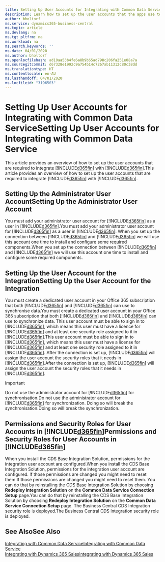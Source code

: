```yaml
---
title: Setting Up User Accounts for Integrating with Common Data Service | Microsoft Docs
description: Learn how to set up the user accounts that the apps use to exchange data, and that people use to access and synchronise data in the apps.
author: bholtorf
ms.service: dynamics365-business-central
ms.topic: article
ms.devlang: na
ms.tgt_pltfrm: na
ms.workload: na
ms.search.keywords: ''
ms.date: 04/01/2020
ms.author: bholtorf
ms.openlocfilehash: ad10aa53b4fe6a8b9b65ad798c206fa251e08a7a
ms.sourcegitcommit: d67328e1992c9a754b14c7267ab11312c80c38dd
ms.translationtype: HT
ms.contentlocale: en-AU
ms.lasthandoff: 04/01/2020
ms.locfileid: "3196503"
---
```

# <a name="setting-up-user-accounts-for-integrating-with-common-data-service"></a><span data-ttu-id="acd38-103">Setting Up User Accounts for Integrating with Common Data Service</span><span class="sxs-lookup"><span data-stu-id="acd38-103">Setting Up User Accounts for Integrating with Common Data Service</span></span>
<span data-ttu-id="acd38-104">This article provides an overview of how to set up the user accounts that are required to integrate [!INCLUDE[d365fin](includes/cds_long_md.md)] with [!INCLUDE[d365fin](includes/d365fin_md.md)].</span><span class="sxs-lookup"><span data-stu-id="acd38-104">This article provides an overview of how to set up the user accounts that are required to integrate [!INCLUDE[d365fin](includes/cds_long_md.md)] with [!INCLUDE[d365fin](includes/d365fin_md.md)].</span></span>  

## <a name="setting-up-the-administrator-user-account"></a><span data-ttu-id="acd38-105">Setting Up the Administrator User Account</span><span class="sxs-lookup"><span data-stu-id="acd38-105">Setting Up the Administrator User Account</span></span>
<span data-ttu-id="acd38-106">You must add your administrator user account for [!INCLUDE[d365fin](includes/d365fin_md.md)] as a user in [!INCLUDE[d365fin](includes/cds_long_md.md)].</span><span class="sxs-lookup"><span data-stu-id="acd38-106">You must add your administrator user account for [!INCLUDE[d365fin](includes/d365fin_md.md)] as a user in [!INCLUDE[d365fin](includes/cds_long_md.md)].</span></span> <span data-ttu-id="acd38-107">When you set up the connection between [!INCLUDE[d365fin](includes/d365fin_md.md)] and [!INCLUDE[d365fin](includes/cds_long_md.md)] we will use this account one time to install and configure some required components.</span><span class="sxs-lookup"><span data-stu-id="acd38-107">When you set up the connection between [!INCLUDE[d365fin](includes/d365fin_md.md)] and [!INCLUDE[d365fin](includes/cds_long_md.md)] we will use this account one time to install and configure some required components.</span></span> <!--Verify this-->

## <a name="setting-up-the-user-account-for-the-integration"></a><span data-ttu-id="acd38-108">Setting Up the User Account for the Integration</span><span class="sxs-lookup"><span data-stu-id="acd38-108">Setting Up the User Account for the Integration</span></span>
<span data-ttu-id="acd38-109">You must create a dedicated user account in your Office 365 subscription that both [!INCLUDE[d365fin](includes/d365fin_md.md)] and [!INCLUDE[d365fin](includes/cds_long_md.md)] can use to synchronise data.</span><span class="sxs-lookup"><span data-stu-id="acd38-109">You must create a dedicated user account in your Office 365 subscription that both [!INCLUDE[d365fin](includes/d365fin_md.md)] and [!INCLUDE[d365fin](includes/cds_long_md.md)] can use to synchronize data.</span></span> <span data-ttu-id="acd38-110">This user account must be able to sign in to [!INCLUDE[d365fin](includes/cds_long_md.md)], which means this user must have a licence for [!INCLUDE[d365fin](includes/cds_long_md.md)] and at least one security role assigned to it in [!INCLUDE[d365fin](includes/cds_long_md.md)].</span><span class="sxs-lookup"><span data-stu-id="acd38-110">This user account must be able to sign in to [!INCLUDE[d365fin](includes/cds_long_md.md)], which means this user must have a license for [!INCLUDE[d365fin](includes/cds_long_md.md)] and at least one security role assigned to it in [!INCLUDE[d365fin](includes/cds_long_md.md)].</span></span> <!--not sure that this applies as described [here](/dynamics365/customer-engagement/admin/create-users-assign-online-security-roles#create-a-user-account). For more information about how to create users in [!INCLUDE[d365fin](includes/cds_long_md.md)], see [Manage security, users, and teams](https://go.microsoft.com/fwlink/?LinkID=616518). --> <span data-ttu-id="acd38-111">After the connection is set up, [!INCLUDE[d365fin](includes/d365fin_md.md)] will assign the user account the security roles that it needs in [!INCLUDE[d365fin](includes/d365fin_md.md)].</span><span class="sxs-lookup"><span data-stu-id="acd38-111">After the connection is set up, [!INCLUDE[d365fin](includes/d365fin_md.md)] will assign the user account the security roles that it needs in [!INCLUDE[d365fin](includes/d365fin_md.md)].</span></span>

<!--![Assisted setup guide showing place to enter synchronization user credentials](media/sync-user-setup.png "Visualization assisted setup wizard page showing place to enter synchronization user credentials")-->

> [!IMPORTANT]  
> <span data-ttu-id="acd38-112">Do not use the administrator account for [!INCLUDE[d365fin](includes/cds_long_md.md)] for synchronisation.</span><span class="sxs-lookup"><span data-stu-id="acd38-112">Do not use the administrator account for [!INCLUDE[d365fin](includes/cds_long_md.md)] for synchronization.</span></span> <span data-ttu-id="acd38-113">Doing so will break the synchronisation.</span><span class="sxs-lookup"><span data-stu-id="acd38-113">Doing so will break the synchronization.</span></span>

## <a name="permissions-and-security-roles-for-user-accounts-in-d365fin"></a><span data-ttu-id="acd38-114">Permissions and Security Roles for User Accounts in [!INCLUDE[d365fin](includes/cds_long_md.md)]</span><span class="sxs-lookup"><span data-stu-id="acd38-114">Permissions and Security Roles for User Accounts in [!INCLUDE[d365fin](includes/cds_long_md.md)]</span></span>
<span data-ttu-id="acd38-115">When you install the CDS Base Integration Solution, permissions for the integration user account are configured.</span><span class="sxs-lookup"><span data-stu-id="acd38-115">When you install the CDS Base Integration Solution, permissions for the integration user account are configured.</span></span> <span data-ttu-id="acd38-116">If those permissions are changed you might need to reset them.</span><span class="sxs-lookup"><span data-stu-id="acd38-116">If those permissions are changed you might need to reset them.</span></span> <span data-ttu-id="acd38-117">You can do that by reinstalling the CDS Base Integration Solution by choosing **Redeploy Integration Solution** on the **Common Data Service Connection Setup** page.</span><span class="sxs-lookup"><span data-stu-id="acd38-117">You can do that by reinstalling the CDS Base Integration Solution by choosing **Redeploy Integration Solution** on the **Common Data Service Connection Setup** page.</span></span> <span data-ttu-id="acd38-118">The Business Central CDS Integration security role is deployed.</span><span class="sxs-lookup"><span data-stu-id="acd38-118">The Business Central CDS Integration security role is deployed.</span></span>


<!--
The following tables list the minimum permissions for the user accounts in [!INCLUDE[d365fin](includes/cds_long_md.md)].

### Minimum Permissions for the Administrator
The following table displays the minimum permissions on each tab for each security role that is required for the administrator user.

##### Customization
|Security Role|Access Level|Dynamics NAV 2018 and Earlier|Business Central <br> October 2018|Business Central <br> April 2019|
|----|----|-----|----|----|
|Model Driven App|Global|||Read|
|Plugin Assembly|Global|Read|Read|Read|
|Plugin Type|Global|Read|Read|Read|
|Relationship|Global|||Read|
|SDK Message|Global|Read|Read|Read|
|SDK Message Proessing Step|Global|Read|Read|Read|
|SDK Message Proessing Step Image|Global|Read|Read|Read|
|System From|Global|||Write|

##### Custom Entities
|Security Role|Access Level|Dynamics NAV 2018 and Earlier|Business Central <br> October 2018|Business Central <br> April 2020|
|----|----|-----|----|----|
|Business Central Account Statistics|Global|Read|Read|Read|
|Business Central Connection|Global|Create, Read, Write, Delete|Create, Read, Write, Delete|Create, Read, Write, Delete|
|Post Configuration|Global|||Write|

#### Integration User
The following table displays the minimum permissions on each tab for each security role that is required for the integration user.

##### Core Records
|Security Role|Access Level|Dynamics NAV 2018 and Earlier|Business Central <br> October 2018|Business Central <br> April 2019|
|----|----|-----|----|----|
|Account|Global|Create, Read, Write, Append, Append To, Assign|Create, Read, Write, Append, Append To, Assign|Create, Read, Write, Append, Append To, Assign|
|Action Card|Global||Read|Read|
|Connection|Global|Read|Read|Read|
|Contact|Global|Create, Read, Write, Append, Append To|Create, Read, Write, Append, Append To|Create, Read, Write, Append, Append To|
|Note|Global|||Create, Read, Write, Delete Append, Assign|
|Opportunity|Global||Create, Read, Write, Append, Append To|Create, Read, Write, Append, Append To|
|Post|Global|||Create, Read, Append To|
|User Entity UI|User|Create, Read, Write|Create, Read, Write|Create, Read, Write|

##### Sales
|Security Role|Access Level|Dynamics NAV 2018 and Earlier|Business Central <br> October 2018|Business Central <br> April 2019|
|----|----|-----|----|----|
|Invoice|Global|Create, Read, Write, Append, Append To|Create, Read, Write, Append, Append To|Create, Read, Write, Append, Append To|
|Order|Global|Read, Write, Append To|Read, Write, Append To|Read, Write, Append, Append To, Assign|
|Product|Global|Create, Read, Write, Append, Append To|Create, Read, Write, Append, Append To|Create, Read, Write, Append, Append To|
|Property|Global|Read|Read|Read|
|Property Association|Global|Read|Read|Read|
|Property Option Set Item|Global|Read|Read|Read|
|Quote|Global|Read|Read|Read|

##### Service
|Security Role|Access Level|Dynamics NAV 2018 and Earlier|Business Central <br> October 2018|Business Central <br> April 2019|
|----|----|-----|----|----|
|Case|Global|Read|Read|Read|

##### Business Management
|Security Role|Access Level|Dynamics NAV 2018 and Earlier|Business Central <br> October 2018|Business Central <br> April 2019|
|----|----|-----|----|----|
|Currency|Global|Create, Read, Write|Create, Read, Write|Create, Read, Write|
|Organization|Global|Read, Write|Read, Write|Read, Write|
|Security Role|Global|||Read|
|User|Global|Create, Read, Write, Append, Append To|Create, Read, Write, Append, Append To|Create, Read, Write, Append, Append To|
|User Settings|Global|Create, Read, Write, Delete, Append To|Create, Read, Write, Delete, Append To|Create, Read, Write, Delete, Append To|
|Act on Behalf of Another User|Global|Yes|Yes|Yes|

##### Customization
|Security Role|Access Level|Dynamics NAV 2018 and Earlier|Business Central <br> October 2018|Business Central <br> April 2019|
|----|----|-----|----|----|
|Field|Global||Read|Read|
|Plug-in Assembly|Global|Read|Read|Read|
|Plug-in Type|Global|Read|Read|Read|
|SDK Message|Global|Read|Read|Read|
|SDK Message Processing Step|Global|Read|Read|Read|
|Web Resource|Global|Read|Read|Read|

##### Custom Entities
|Security Role|Access Level|Dynamics NAV 2018 and Earlier|Business Central <br> October 2018|Business Central <br> April 2019|
|----|----|-----|----|----|
|Dynamics 365 Business Central Account Statistics|Global|Create, Read, Write, Append To|Create, Read, Write, Append To|Create, Read, Write, Append To|
|Dynamics 365 Business Central Connection|Global|Read|Read|Read|

### Product Availability User
You can allow sales people to view inventory levels for the items they sell by granting them the permissions described in the following table.

##### Custom Entities
|Security Role|Access Level|Dynamics NAV 2018 and Earlier|Business Central <br> October 2018|Business Central <br> April 2019|
|----|----|-----|----|----|
|Dynamics 365 Business Central Account Statistics|Global|Create, Read, Write, Append To|Create, Read, Write, Append To|Create, Read, Write, Append To|
|Dynamics 365 Business Central Connection|Global|Read|Read|Read|

-->

## <a name="see-also"></a><span data-ttu-id="acd38-119">See Also</span><span class="sxs-lookup"><span data-stu-id="acd38-119">See Also</span></span>  
[<span data-ttu-id="acd38-120">Integrating with Common Data Service</span><span class="sxs-lookup"><span data-stu-id="acd38-120">Integrating with Common Data Service</span></span>](admin-common-data-service.md)  
[<span data-ttu-id="acd38-121">Integrating with Dynamics 365 Sales</span><span class="sxs-lookup"><span data-stu-id="acd38-121">Integrating with Dynamics 365 Sales</span></span>](admin-prepare-dynamics-365-for-sales-for-integration.md)  
